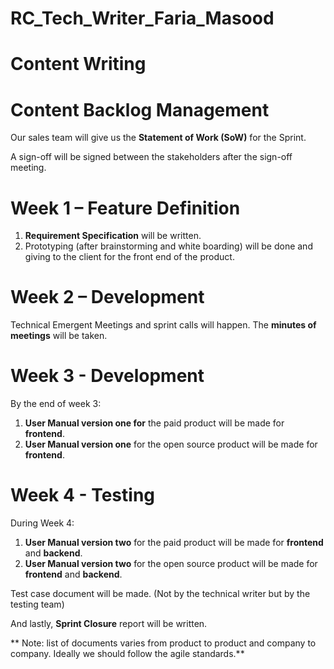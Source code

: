 # RC_Tech_Writer_Faria_Masood
#
# Content Writing

#
# Content Backlog Management

Our sales team will give us the **Statement of Work (SoW)** for the Sprint.

A sign-off will be signed between the stakeholders after the sign-off meeting.

# Week 1 – Feature Definition

1. **Requirement Specification** will be written.
2. Prototyping (after brainstorming and white boarding) will be done and giving to the client for the front end of the product.

# Week 2 – Development

Technical Emergent Meetings and sprint calls will happen. The **minutes of meetings** will be taken.

# Week 3 - Development

By the end of week 3:

1. **User Manual version one for** the paid product will be made for **frontend**.
2. **User Manual version one** for the open source product will be made for **frontend**.

# Week 4 - Testing

During Week 4:

1. **User Manual version two** for the paid product will be made for **frontend** and **backend**.
2. **User Manual version two** for the open source product will be made for **frontend** and **backend**.

Test case document will be made. (Not by the technical writer but by the testing team)

And lastly, **Sprint Closure** report will be written.

\*\* Note: list of documents varies from product to product and company to company. Ideally we should follow the agile standards.\*\*
